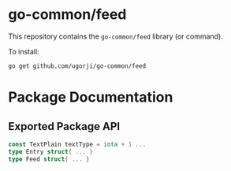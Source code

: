 # go-common/feed

This repository contains the `go-common/feed` library (or command).

To install:

```
go get github.com/ugorji/go-common/feed
```

# Package Documentation


## Exported Package API

```go
const TextPlain textType = iota + 1 ...
type Entry struct{ ... }
type Feed struct{ ... }
```
